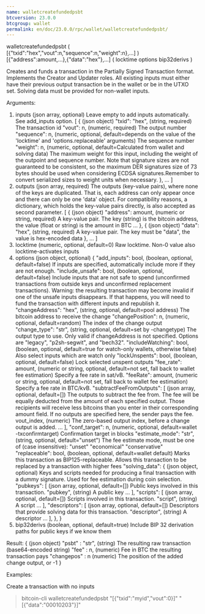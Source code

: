 ```yaml
---
name: walletcreatefundedpsbt
btcversion: 23.0.0
btcgroup: wallet
permalink: en/doc/23.0.0/rpc/wallet/walletcreatefundedpsbt/
---
```


walletcreatefundedpsbt ( [{"txid":"hex","vout":n,"sequence":n,"weight":n},...] ) [{"address":amount,...},{"data":"hex"},...] ( locktime options bip32derivs )

Creates and funds a transaction in the Partially Signed Transaction format.
Implements the Creator and Updater roles.
All existing inputs must either have their previous output transaction be in the wallet
or be in the UTXO set. Solving data must be provided for non-wallet inputs.

Arguments:
1. inputs                             (json array, optional) Leave empty to add inputs automatically. See add_inputs option.
     [
       {                              (json object)
         "txid": "hex",               (string, required) The transaction id
         "vout": n,                   (numeric, required) The output number
         "sequence": n,               (numeric, optional, default=depends on the value of the 'locktime' and 'options.replaceable' arguments) The sequence number
         "weight": n,                 (numeric, optional, default=Calculated from wallet and solving data) The maximum weight for this input, including the weight of the outpoint and sequence number. Note that signature sizes are not guaranteed to be consistent, so the maximum DER signatures size of 73 bytes should be used when considering ECDSA signatures.Remember to convert serialized sizes to weight units when necessary.
       },
       ...
     ]
2. outputs                            (json array, required) The outputs (key-value pairs), where none of the keys are duplicated.
                                      That is, each address can only appear once and there can only be one 'data' object.
                                      For compatibility reasons, a dictionary, which holds the key-value pairs directly, is also
                                      accepted as second parameter.
     [
       {                              (json object)
         "address": amount,           (numeric or string, required) A key-value pair. The key (string) is the bitcoin address, the value (float or string) is the amount in BTC
         ...
       },
       {                              (json object)
         "data": "hex",               (string, required) A key-value pair. The key must be "data", the value is hex-encoded data
       },
       ...
     ]
3. locktime                           (numeric, optional, default=0) Raw locktime. Non-0 value also locktime-activates inputs
4. options                            (json object, optional)
     {
       "add_inputs": bool,            (boolean, optional, default=false) If inputs are specified, automatically include more if they are not enough.
       "include_unsafe": bool,        (boolean, optional, default=false) Include inputs that are not safe to spend (unconfirmed transactions from outside keys and unconfirmed replacement transactions).
                                      Warning: the resulting transaction may become invalid if one of the unsafe inputs disappears.
                                      If that happens, you will need to fund the transaction with different inputs and republish it.
       "changeAddress": "hex",        (string, optional, default=pool address) The bitcoin address to receive the change
       "changePosition": n,           (numeric, optional, default=random) The index of the change output
       "change_type": "str",          (string, optional, default=set by -changetype) The output type to use. Only valid if changeAddress is not specified. Options are "legacy", "p2sh-segwit", and "bech32".
       "includeWatching": bool,       (boolean, optional, default=true for watch-only wallets, otherwise false) Also select inputs which are watch only
       "lockUnspents": bool,          (boolean, optional, default=false) Lock selected unspent outputs
       "fee_rate": amount,            (numeric or string, optional, default=not set, fall back to wallet fee estimation) Specify a fee rate in sat/vB.
       "feeRate": amount,             (numeric or string, optional, default=not set, fall back to wallet fee estimation) Specify a fee rate in BTC/kvB.
       "subtractFeeFromOutputs": [    (json array, optional, default=[]) The outputs to subtract the fee from.
                                      The fee will be equally deducted from the amount of each specified output.
                                      Those recipients will receive less bitcoins than you enter in their corresponding amount field.
                                      If no outputs are specified here, the sender pays the fee.
         vout_index,                  (numeric) The zero-based output index, before a change output is added.
         ...
       ],
       "conf_target": n,              (numeric, optional, default=wallet -txconfirmtarget) Confirmation target in blocks
       "estimate_mode": "str",        (string, optional, default="unset") The fee estimate mode, must be one of (case insensitive):
                                      "unset"
                                      "economical"
                                      "conservative"
       "replaceable": bool,           (boolean, optional, default=wallet default) Marks this transaction as BIP125-replaceable.
                                      Allows this transaction to be replaced by a transaction with higher fees
       "solving_data": {              (json object, optional) Keys and scripts needed for producing a final transaction with a dummy signature.
                                      Used for fee estimation during coin selection.
         "pubkeys": [                 (json array, optional, default=[]) Public keys involved in this transaction.
           "pubkey",                  (string) A public key
           ...
         ],
         "scripts": [                 (json array, optional, default=[]) Scripts involved in this transaction.
           "script",                  (string) A script
           ...
         ],
         "descriptors": [             (json array, optional, default=[]) Descriptors that provide solving data for this transaction.
           "descriptor",              (string) A descriptor
           ...
         ],
       },
     }
5. bip32derivs                        (boolean, optional, default=true) Include BIP 32 derivation paths for public keys if we know them

Result:
{                     (json object)
  "psbt" : "str",     (string) The resulting raw transaction (base64-encoded string)
  "fee" : n,          (numeric) Fee in BTC the resulting transaction pays
  "changepos" : n     (numeric) The position of the added change output, or -1
}

Examples:

Create a transaction with no inputs
> bitcoin-cli walletcreatefundedpsbt "[{\"txid\":\"myid\",\"vout\":0}]" "[{\"data\":\"00010203\"}]"


